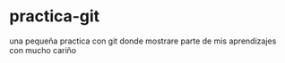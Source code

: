 # practica-git
una pequeña practica con git donde mostrare parte de mis aprendizajes 
con mucho cariño

